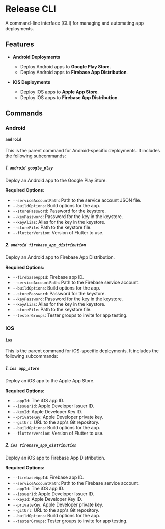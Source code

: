 # Release CLI

A command-line interface (CLI) for managing and automating app deployments.

## Features

- **Android Deployments**
  - Deploy Android apps to **Google Play Store**.
  - Deploy Android apps to **Firebase App Distribution**.

- **iOS Deployments**
  - Deploy iOS apps to **Apple App Store**.
  - Deploy iOS apps to **Firebase App Distribution**.

## Commands

### Android

#### `android`

This is the parent command for Android-specific deployments. It includes the following subcommands:

##### 1. `android google_play`

Deploy an Android app to the Google Play Store.

**Required Options:**

- `--serviceAccountPath`: Path to the service account JSON file.
- `--buildOptions`: Build options for the app.
- `--storePassword`: Password for the keystore.
- `--keyPassword`: Password for the key in the keystore.
- `--keyAlias`: Alias for the key in the keystore.
- `--storeFile`: Path to the keystore file.
- `--flutterVersion`: Version of Flutter to use.

##### 2. `android firebase_app_distribution`

Deploy an Android app to Firebase App Distribution.

**Required Options:**

- `--firebaseAppId`: Firebase app ID.
- `--serviceAccountPath`: Path to the Firebase service account.
- `--buildOptions`: Build options for the app.
- `--storePassword`: Password for the keystore.
- `--keyPassword`: Password for the key in the keystore.
- `--keyAlias`: Alias for the key in the keystore.
- `--storeFile`: Path to the keystore file.
- `--testerGroups`: Tester groups to invite for app testing.

### iOS

#### `ios`

This is the parent command for iOS-specific deployments. It includes the following subcommands:

##### 1. `ios app_store`

Deploy an iOS app to the Apple App Store.

**Required Options:**

- `--appId`: The iOS app ID.
- `--issuerId`: Apple Developer Issuer ID.
- `--keyId`: Apple Developer Key ID.
- `--privateKey`: Apple Developer private key.
- `--gitUrl`: URL to the app's Git repository.
- `--buildOptions`: Build options for the app.
- `--flutterVersion`: Version of Flutter to use.

##### 2. `ios firebase_app_distribution`

Deploy an iOS app to Firebase App Distribution.

**Required Options:**

- `--firebaseAppId`: Firebase app ID.
- `--serviceAccountPath`: Path to the Firebase service account.
- `--appId`: The iOS app ID.
- `--issuerId`: Apple Developer Issuer ID.
- `--keyId`: Apple Developer Key ID.
- `--privateKey`: Apple Developer private key.
- `--gitUrl`: URL to the app's Git repository.
- `--buildOptions`: Build options for the app.
- `--testerGroups`: Tester groups to invite for app testing.
